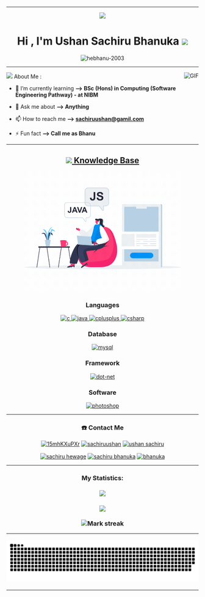 
---

<p align="center">
  <img style="width:8rem; height:auto" src="https://cdn.dribbble.com/users/1787323/screenshots/10091971/media/d43c019bfeff34be8816481e843ea8c1.png"/>
</p>

<h1 align="center">Hi , I'm Ushan Sachiru Bhanuka <img src="https://media.giphy.com/media/hvRJCLFzcasrR4ia7z/giphy.gif" width="35"></h1>
<p align="center">


<p align="center"> <img src="https://komarev.com/ghpvc/?username=hebhanu-2003&label=Profile%20views&color=0e75b6&style=flat" alt="hebhanu-2003" /> </p>

---

<img src="https://media.giphy.com/media/ObNTw8Uzwy6KQ/giphy.gif" width="30px">&nbsp;About Me :</h3>
<img align="right" alt="GIF" height="160px" src="https://media.giphy.com/media/Ah3zHH7hvsSB2/giphy.gif" />

- 🌱 I’m currently learning **--> BSc (Hons) in Computing (Software Engineering Pathway) - at NIBM**

- 💬 Ask me about **--> Anything**

- 📫 How to reach me **--> sachiruushan@gamil.com**

- ⚡ Fun fact **--> Call me as Bhanu**

---

<h2 align="center"><u><b> <img src = "https://media2.giphy.com/media/QssGEmpkyEOhBCb7e1/giphy.gif?cid=ecf05e47a0n3gi1bfqntqmob8g9aid1oyj2wr3ds3mg700bl&rid=giphy.gif" width = 20px> Knowledge Base</b></u></h2>

<p align="center">
  <img style="width:26rem; height:auto" src="https://raw.githubusercontent.com/Elanza-48/Elanza-48/41a4790484e268102dfdab2b7c59d440d3ffafab/resources/img/coders-prog.gif"/>
</p>



<h3 align="center">Languages</h3>
<p align="center">
  
  <a href="https://www.cprogramming.com/" target="_blank"> 
    <img src="https://img.shields.io/badge/C%20programming-A8B9CC.svg?style=for-the-badge&logo=c&logoColor=white"
      alt="c"/>
  </a>
  <a href="https://www.java.com" target="_blank"> 
    <img src="https://img.shields.io/badge/Java-007396.svg?style=for-the-badge&logo=java&logoColor=white" 
      alt="java"/> 
  </a>
  
  <a href="https://www.w3schools.com/cpp/" target="_blank"> 
    <img src="https://img.shields.io/badge/cplusplus-original.svg?style=for-the-badge&logo=cplusplus&logoColor=white"
      alt="cplusplus"/> 
  </a>
 
  <a href="https://www.w3schools.com/cs/" target="_blank"> 
    <img src="https://img.shields.io/badge/csharp-original.svg?style=for-the-badge&logo=csharp&logoColor=white"
      alt="csharp"/>
  </a>
  
<h3 align="center">Database</h3>
<p align="center">

<a href="https://www.mysql.com/" target="_blank"> 
    <img src="https://img.shields.io/badge/mysql-wordmark.svg?style=for-the-badge&logo=mysql&logoColor=black"
      alt="mysql"/> 
  </a>

  <h3 align="center">Framework</h3>
<p align="center">

<a href="https://dotnet.microsoft.com/" target="_blank"> 
    <img src="https://img.shields.io/badge/dot-net-original.svg?style=for-the-badge&logo=dot-net&logoColor=white"
      alt="dot-net"/>
  </a>

  <h3 align="center">Software</h3>
<p align="center">

 <a href="https://www.photoshop.com/en" target="_blank"> 
    <img src="https://img.shields.io/badge/photoshop-line.svg?style=for-the-badge&logo=photoshop&logoColor=white"
      alt="photoshop"/>
  </a>
  
---

<h3 align="center"> ☎️ Contact Me</h3>
<p align="center">
      <a href="https://www.facebook.com/share/15mhKXuPXr/" target="blank"><img align="center"
         src="https://img.shields.io/badge/facebook-4267B2.svg?style=for-the-badge&logo=facebook&logoColor=white"
         alt="15mhKXuPXr" height="30"/></a>
      <a href="sachiruushan@gmail.com" target="blank"><img align="center"
         src="https://img.shields.io/badge/gmail-EA4335.svg?style=for-the-badge&logo=gmail&logoColor=white"
         alt="sachiruushan" height="30"/></a>
      <a href="http://t.me/ushan12345678" target="blank"><img align="center"
         src="https://img.shields.io/badge/telegram-0088CC.svg?style=for-the-badge&logo=telegram&logoColor=white"
         alt="ushan sachiru" height="30"/></a>
    </p>
  <p align="center">
      <a href="https://instagram.com/sachiru hewage" target="blank"><img align="center"
         src="https://img.shields.io/badge/instagram-%23E4405F.svg?style=for-the-badge&logo=Instagram&logoColor=white"
         alt="sachiru hewage" height="30"/></a>
      <a href="https://wa.me/qr/CFVSA6M3PKHCF1" target="blank"><img align="center"
         src="https://img.shields.io/badge/whatsapp-4B7F1.svg?style=for-the-badge&logo=whatsapp&logoColor=white"
         alt="sachiru bhanuka" height="30"/></a>
      <a href="https://discord/1bhanuka_11775" target="blank"><img align="center"
         src="https://img.shields.io/badge/discord-5865F2.svg?style=for-the-badge&logo=discord&logoColor=white"
         alt="bhanuka" height="30"/></a>
      <br>
    </p>

 ---
 
<h3 align="center">My Statistics:</h3>
<h3 align="center"><img src="https://media.giphy.com/media/Mp5uJLEE9Ompq/giphy.gif" width="55">
  <p align="center">
  <img  align="center"  src="https://github-readme-stats.vercel.app/api?username=HEbhanu-2003&theme=dark&show_icons=true&count_private=true" />
  <br></br>
  <img  title="🔥 Get streak stats for your profile at git.io/streak-stats" alt="Mark streak" src="https://github-readme-streak-stats.herokuapp.com/?user=HEbhanu-2003&theme=dark&hide_border=false" /> 
</td>

---

<p align="center">
  <img  src="https://raw.githubusercontent.com/Elanza-48/Elanza-48/main/resources/img/github-contribution-grid-snake.svg"
    alt="example" />
</p>

------



